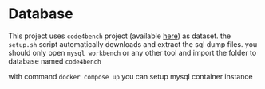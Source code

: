 # Database
This project uses `code4bench` project (available [here](https://github.com/code4bench/Code4Bench)) as dataset. the `setup.sh` script automatically downloads and extract the sql dump files. you should only open `mysql workbench` or any other tool and import the folder to database named `code4bench`

with command `docker compose up` you can setup mysql container instance
